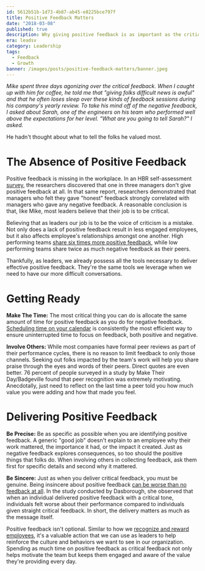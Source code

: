 ```yaml
---
id: 5612b51b-1d73-4b87-ab45-e8225bce797f
title: Positive Feedback Matters
date: "2018-03-08"
published: true
description: Why giving positive feedback is as important as the critical
era: leadsv
category: Leadership
tags:
  - Feedback
  - Growth
banner: /images/posts/positive-feedback-matters/banner.jpeg
---
```


_Mike spent three days agonizing over the critical feedback. When I caught up with him for coffee, he told me that "giving folks difficult news is awful" and that he often loses sleep over these kinds of feedback sessions during his company's yearly review. To take his mind off of the negative feedback, I asked about Sarah, one of the engineers on his team who performed well above the expectations for her level. "What are you going to tell Sarah?" I asked._

He hadn't thought about what to tell the folks he valued most.

# The Absence of Positive Feedback

Positive feedback is missing in the workplace. In an HBR self-assessment [survey](https://hbr.org/2017/05/why-do-so-many-managers-avoid-giving-praise), the researchers discovered that one in three managers don't give positive feedback at all. In that same report, researchers demonstrated that managers who felt they gave "honest" feedback strongly correlated with managers who gave any negative feedback. A reasonable conclusion is that, like Mike, most leaders believe that their job is to be critical.

Believing that as leaders our job is to be the voice of criticism is a mistake. Not only does a lack of positive feedback result in less engaged employees, but it also affects employee's relationships amongst one another. High performing teams [share six times more positive feedback](http://journals.sagepub.com/doi/pdf/10.1177/0002764203260208), while low performing teams share twice as much negative feedback as their peers.

Thankfully, as leaders, we already possess all the tools necessary to deliver effective positive feedback. They're the same tools we leverage when we need to have our more difficult conversations.

# Getting Ready

**Make The Time:** The most critical thing you can do is allocate the same amount of time for positive feedback as you do for negative feedback. [Scheduling time on your calendar](http://www.lifehack.org/articles/productivity/scheduling-time-blocks.html) is consistently the most efficient way to ensure uninterrupted time to focus on feedback, both positive and negative.

**Involve Others:** While most companies have formal peer reviews as part of their performance cycles, there is no reason to limit feedback to only those channels. Seeking out folks impacted by the team's work will help you share praise through the eyes and words of their peers. Direct quotes are even better. 76 percent of people surveyed in a study by Make Their Day/Badgeville found that peer recognition was extremely motivating. Anecdotally, just need to reflect on the last time a peer told you how much value you were adding and how that made you feel.

# Delivering Positive Feedback

**Be Precise:** Be as specific as possible when you are identifying positive feedback. A generic "good job" doesn't explain to an employee why their work mattered, the importance it had, or the impact it created. Just as negative feedback explores consequences, so too should the positive things that folks do. When involving others in collecting feedback, ask them first for specific details and second why it mattered.

**Be Sincere:** Just as when you deliver critical feedback, you must be genuine. Being insincere about positive feedback [can be worse than no feedback at all](http://connection.ebscohost.com/c/articles/20185233/cognitive-asymmetry-employee-emotional-reactions-leadership-behaviors). In the study conducted by Dasborough, she observed that when an individual delivered positive feedback with a critical tone, individuals felt worse about their performance compared to individuals given straight critical feedback. In short, the delivery matters as much as the message itself.

Positive feedback isn't optional. Similar to how we [recognize and reward employees](/images/posts/beyond-dollars-and-clapping), it's a valuable action that we can use as leaders to help reinforce the culture and behaviors we want to see in our organization. Spending as much time on positive feedback as critical feedback not only helps motivate the team but keeps them engaged and aware of the value they're providing every day.
